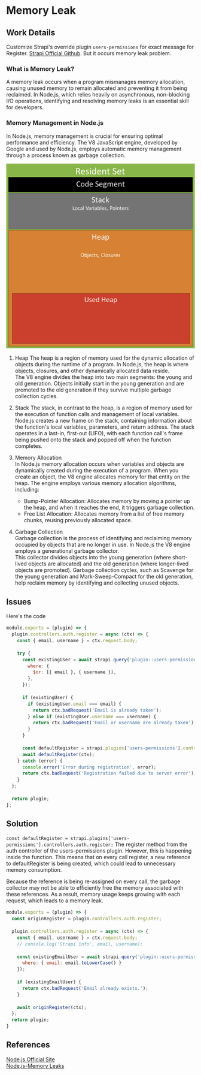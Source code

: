 # Memory Leak

## Work Details
Customize Strapi's override plugin `users-permissions` for exact message for Register. [Strapi Official Github](https://github.com/strapi/strapi/blob/v4.25.2/packages/plugins/users-permissions/server/controllers/auth.js#L293). But it occurs memory leak problem.

### What is Memory Leak?
A memory leak occurs when a program mismanages memory allocation, causing unused memory to remain allocated and preventing it from being reclaimed. In Node.js, which relies heavily on asynchronous, non-blocking I/O operations, identifying and resolving memory leaks is an essential skill for developers.

### Memory Management in Node.js
In Node.js, memory management is crucial for ensuring optimal performance and efficiency. The V8 JavaScript engine, developed by Google and used by Node.js, employs automatic memory management through a process known as garbage collection.

![v8-MemoryChart](img/v8-Memory.png)

1. Heap
The heap is a region of memory used for the dynamic allocation of objects during the runtime of a program. In Node.js, the heap is where objects, closures, and other dynamically allocated data reside.  
The V8 engine divides the heap into two main segments: the young and old generation. Objects initially start in the young generation and are promoted to the old generation if they survive multiple garbage collection cycles.  

2. Stack
The stack, in contrast to the heap, is a region of memory used for the execution of function calls and management of local variables. Node.js creates a new frame on the stack, containing information about the function's local variables, parameters, and return address. The stack operates in a last-in, first-out (LIFO), with each function call's frame being pushed onto the stack and popped off when the function completes.

3. Memory Allocation  
In Node.js memory allocation occurs when variables and objects are dynamically created during the execution of a program. When you create an object, the V8 engine allocates memory for that entity on the heap. The engine employs various memory allocation algorithms, including:  
	- Bump-Pointer Allocation: Allocates memory by moving a pointer up the heap, and when it reaches the end, it triggers garbage collection.
	- Free List Allocation: Allocates memory from a list of free memory chunks, reusing previously allocated space.

4. Garbage Collection  
Garbage collection is the process of identifying and reclaiming memory occupied by objects that are no longer in use. In Node.js the V8 engine employs a generational garbage collector.  
This collector divides objects into the young generation (where short-lived objects are allocated) and the old generation (where longer-lived objects are promoted). Garbage collection cycles, such as Scavenge for the young generation and Mark-Sweep-Compact for the old generation, help reclaim memory by identifying and collecting unused objects.


## Issues
Here's the code


```js
module.exports = (plugin) => {
  plugin.controllers.auth.register = async (ctx) => {
    const { email, username } = ctx.request.body;

    try {
      const existingUser = await strapi.query('plugin::users-permissions.user').findOne({
        where: {
          $or: [{ email }, { username }],
        },
      });

      if (existingUser) {
        if (existingUser.email === email) {
          return ctx.badRequest('Email is already taken');
        } else if (existingUser.username === username) {
          return ctx.badRequest('Email or username are already taken');
        }
      }

      const defaultRegister = strapi.plugins['users-permissions'].controllers.auth.register;
      await defaultRegister(ctx);
    } catch (error) {
      console.error('Error during registration', error);
      return ctx.badRequest('Registration failed due to server error');
    }
  };

  return plugin;
};
```

## Solution

`const defaultRegister = strapi.plugins['users-permissions'].controllers.auth.register;` The register method from the auth controller of the users-permissions plugin. However, this is happening inside the function. This means that on every call register, a new reference to defaultRegister is being created, which could lead to unnecessary memory consumption.

Because the reference is being re-assigned on every call, the garbage collector may not be able to efficiently free the memory associated with these references. As a result, memory usage keeps growing with each request, which leads to a memory leak.

```js
module.exports = (plugin) => {
  const originRegister = plugin.controllers.auth.register;

  plugin.controllers.auth.register = async (ctx) => {
    const { email, username } = ctx.request.body;
    // console.log('Strapi info', email, username);

    const existingEmailUser = await strapi.query('plugin::users-permissions.user').findOne({
      where: { email: email.toLowerCase() }
    });

    if (existingEmailUser) {
      return ctx.badRequest('Email already exists.');
    }

    await originRegister(ctx);
  };
  return plugin;
}
```


## References
[Node.js Official Site](https://nodejs.org/en/learn/diagnostics/memory)  
[Node.js-Memory Leaks](https://www.netguru.com/blog/node-js-memory-leaks)  